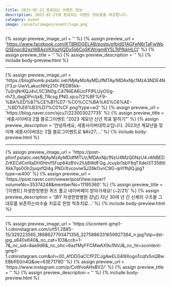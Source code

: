 ```yaml
---
title: 2023-02-21 종료되는 이벤트 정보
description: 2023-02-21에 종료되는 이벤트 정보들을 제공합니다.
category: event
image: /assets/images/event/logo.png
---
```

{% assign preview_image_url = '' %}
{% assign preview_url = 'https://www.facebook.com/KTBRIDGELAB/posts/pfbid01AGFeN6rTaFwWpQSEnqc82qzWBAsVKXgzfjQDx5jj6Cq5KWrigm8Y5LTtPfbkHLCl' %}
{% assign preview_title = '' %}
{% assign preview_description = '' %}
{% include body-preview.html %}
<hr>{% assign preview_image_url = 'https://blogthumb.pstatic.net/MjAyMzAyMDJfMTAy/MDAxNjc1MzA3NDE4NjY3.p-UwVLakucNHz21O-PED85kk-7uSnjNrKQJ4vL5C3N0g.C479ilEA6UcFFlPLUyOGg-rh73_dagDPrcljxB_TRcsg.PNG.sjcu7/2%BF%F9-%BA%ED%B7%CE%B1%D7-%C0%CC%BA%A5%C6%AE-_%BD%E6%B3%D7%C0%CF.png?type=w2' %}
{% assign preview_url = 'https://blog.naver.com/sjcu7/223003027735' %}
{% assign preview_title = '세종사이버대 2월 블로그이벤트 &ldquo;2023 계묘년 신년 목표 말하기&rdquo;' %}
{% assign preview_description = '안녕하세요, 세종사이버대학교입니다. 2023년 계묘년을 맞이해 세종사이버대는 2월 블로그이벤트로 &amp;#x27;...' %}
{% include body-preview.html %}
<hr>{% assign preview_image_url = 'https://post-phinf.pstatic.net/MjAyMzAyMDdfMTUz/MDAxNjc1NzU4MzQ0NzU4.rANBEDZrKECdCnIXaDH0Hnif5Fup84zBVv2lUj8WdFQg.Jcuybi1sbY8qTXdeI3T358tliXkk7qo0Gh2juqxfQI4g.PNG/ItvcoviwSJ26kOvnC9G-qnYfhjlQ.jpg?type=w400' %}
{% assign preview_url = 'https://post.naver.com/viewer/postView.naver?volumeNo=35374248&memberNo=11195360' %}
{% assign preview_title = '[이벤트] 자생한방병원 퀴즈 풀고 네이버페이 받아가세요! (~2/21)' %}
{% assign preview_description = '[BY 자생한방병원 강남] 지난 30여 년 간 신체의 구조물 그대로를 보존하는비수술 치료로 한방 척추치료...' %}
{% include body-preview.html %}
<hr>{% assign preview_image_url = 'https://scontent-gmp1-1.cdninstagram.com/v/t51.2885-15/329223565_1868627793471356_3275886331659927364_n.jpg?stp=dst-jpg_s640x640&amp;_nc_cat=103&amp;ccb=1-7&amp;_nc_sid=8ae9d6&amp;_nc_ohc=6azfMyFFCMwAX9u1NVJ&amp;_nc_ht=scontent-gmp1-1.cdninstagram.com&amp;oh=00_AfDDGaCCfPZCJgAwEL04I9XogoTcqfx5nQBwEBbflSGn4Q&amp;oe=63E7179D' %}
{% assign preview_url = 'https://www.instagram.com/p/CoWvoAHsBV2/' %}
{% assign preview_title = '' %}
{% assign preview_description = '' %}
{% include body-preview.html %}